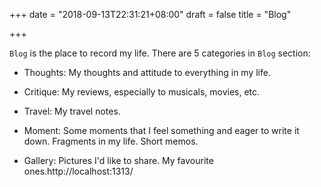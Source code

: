 +++
date = "2018-09-13T22:31:21+08:00"
draft = false
title = "Blog"

+++

`Blog` is the place to record my life. There are 5 categories in `Blog` section:

- Thoughts: My thoughts and attitude to everything in my life.

- Critique: My reviews, especially to musicals, movies, etc.

- Travel: My travel notes.

- Moment: Some moments that I feel something and eager to write it down. Fragments in my life. Short memos.

- Gallery: Pictures I'd like to share. My favourite ones.http://localhost:1313/
